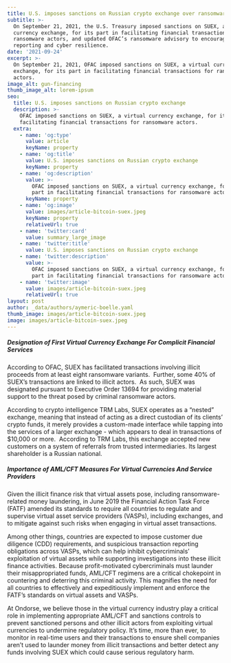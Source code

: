 ```yaml
---
title: U.S. imposes sanctions on Russian crypto exchange over ransomware transactions
subtitle: >-
  On September 21, 2021, the U.S. Treasury imposed sanctions on SUEX, a virtual
  currency exchange, for its part in facilitating financial transactions for
  ransomware actors, and updated OFAC’s ransomware advisory to encourage
  reporting and cyber resilience.
date: '2021-09-24'
excerpt: >-
  On September 21, 2021, OFAC imposed sanctions on SUEX, a virtual currency
  exchange, for its part in facilitating financial transactions for ransomware
  actors.
image_alt: gun-financing
thumb_image_alt: lorem-ipsum
seo:
  title: U.S. imposes sanctions on Russian crypto exchange
  description: >-
    OFAC imposed sanctions on SUEX, a virtual currency exchange, for its part in
    facilitating financial transactions for ransomware actors.
  extra:
    - name: 'og:type'
      value: article
      keyName: property
    - name: 'og:title'
      value: U.S. imposes sanctions on Russian crypto exchange
      keyName: property
    - name: 'og:description'
      value: >-
        OFAC imposed sanctions on SUEX, a virtual currency exchange, for its
        part in facilitating financial transactions for ransomware actors.
      keyName: property
    - name: 'og:image'
      value: images/article-bitcoin-suex.jpeg
      keyName: property
      relativeUrl: true
    - name: 'twitter:card'
      value: summary_large_image
    - name: 'twitter:title'
      value: U.S. imposes sanctions on Russian crypto exchange
    - name: 'twitter:description'
      value: >-
        OFAC imposed sanctions on SUEX, a virtual currency exchange, for its
        part in facilitating financial transactions for ransomware actors.
    - name: 'twitter:image'
      value: images/article-bitcoin-suex.jpeg
      relativeUrl: true
layout: post
author: _data/authors/aymeric-boelle.yaml
thumb_image: images/article-bitcoin-suex.jpeg
image: images/article-bitcoin-suex.jpeg
---
```

##### Designation of First Virtual Currency Exchange For Complicit Financial Services

According to OFAC, SUEX has facilitated transactions involving illicit proceeds from at least eight ransomware variants.  Further, some 40% of SUEX’s transactions are linked to illicit actors.  As such, SUEX was designated pursuant to Executive Order 13694 for providing material support to the threat posed by criminal ransomware actors.

According to crypto intelligence TRM Labs, SUEX operates as a “nested” exchange, meaning that instead of acting as a direct custodian of its clients’ crypto funds, it merely provides a custom-made interface while tapping into the services of a larger exchange - which appears to deal in transactions of $10,000 or more.  According to TRM Labs, this exchange accepted new customers on a system of referrals from trusted intermediaries. Its largest shareholder is a Russian national. 

##### Importance of AML/CFT Measures For Virtual Currencies And Service Providers

Given the illicit finance risk that virtual assets pose, including ransomware-related money laundering, in June 2019 the Financial Action Task Force (FATF) amended its standards to require all countries to regulate and supervise virtual asset service providers (VASPs), including exchanges, and to mitigate against such risks when engaging in virtual asset transactions. 

Among other things, countries are expected to impose customer due diligence (CDD) requirements, and suspicious transaction reporting obligations across VASPs, which can help inhibit cybercriminals’ exploitation of virtual assets while supporting investigations into these illicit finance activities. Because profit-motivated cybercriminals must launder their misappropriated funds, AML/CFT regimens are a critical chokepoint in countering and deterring this criminal activity. This magnifies the need for all countries to effectively and expeditiously implement and enforce the FATF’s standards on virtual assets and VASPs. 

At Ondorse, we believe those in the virtual currency industry play a critical role in implementing appropriate AML/CFT and sanctions controls to prevent sanctioned persons and other illicit actors from exploiting virtual currencies to undermine regulatory policy. It’s time, more than ever, to monitor in real-time users and their transactions to ensure shell companies aren’t used to launder money from illicit transactions and better detect any funds involving SUEX which could cause serious regulatory harm. 
